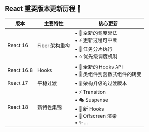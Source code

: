 
## React 重要版本更新历程 🚀

| 版本       | 主要特性       | 核心更新                                                                                 |
| ---------- | -------------- | ---------------------------------------------------------------------------------------- |
| React 16   | Fiber 架构重构 | • 🔄 全新的调度算法<br>• ⚡️ 更新过程可中断<br>• 🎯 任务分片执行<br>• ⭐️ 优先级调度机制 |
| React 16.8 | Hooks          | • 🎣 全新的 Hooks API<br>• 🔄 类组件到函数式组件的转变                                   |
| React 17   | 平稳过渡       | • 🌉 架构升级的过渡版本                                                                  |
| React 18   | 新特性集锦     | • ⚡️ Transition<br>• 🎭 Suspense<br>• 🎣 新 Hooks<br>• 🎪 Offscreen 渲染<br>• ✨ ...    |
